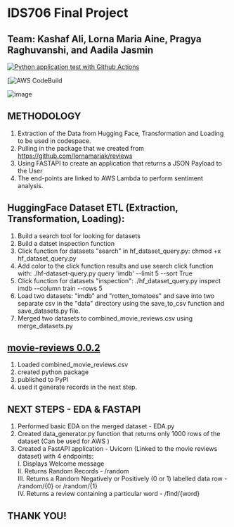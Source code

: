 # IDS706 Final Project
## Team: Kashaf Ali, Lorna Maria Aine, Pragya Raghuvanshi, and Aadila Jasmin

[![Python application test with Github Actions](https://github.com/nogibjj/IDS706_Final_Project_klap/actions/workflows/main.yml/badge.svg)](https://github.com/nogibjj/IDS706_Final_Project_klap/actions/workflows/main.yml)

[![AWS CodeBuild](https://codebuild.us-east-1.amazonaws.com/badges?uuid=eyJlbmNyeXB0ZWREYXRhIjoiU2ROSm1SNmlnMUhhc29VdXA0N1c1bkVmcUNzV1BhZ2FEb3RIZ003MVNQRmNwMVJBOXJkemczWS9BczVDQjZQVVA2b2NzUW5zeEU1ZUw2d1JKVXB3VjhFPSIsIml2UGFyYW1ldGVyU3BlYyI6ImZoYXBnZjBPU0FOTXlnN3MiLCJtYXRlcmlhbFNldFNlcmlhbCI6MX0%3D&branch=main)

![image](https://user-images.githubusercontent.com/67281453/208021407-1e37af79-cb6a-4fae-9564-744e256178e1.png)

## METHODOLOGY

1) Extraction of the Data from Hugging Face, Transformation and Loading to be used in codespace.
2) Pulling in the package that we created from https://github.com/lornamariak/reviews
3) Using FASTAPI to create an application that returns a JSON Payload to the User
4) The end-points are linked to AWS Lambda to perform sentiment analysis.


## HuggingFace Dataset ETL (Extraction, Transformation, Loading):
1. Build a search tool for looking for datasets
2. Build a datset inspection function
3. Click function for datasets "search" in hf_dataset_query.py: chmod +x hf_dataset_query.py
4. Add color to the click function results and use search click function with: ./hf-dataset-query.py query 'imdb' --limit 5 --sort True
5. Click function for datasets "inspection": ./hf_dataset_query.py inspect imdb --column train --rows 5
6. Load two datasets: "imdb" and "rotten_tomatoes" and save into two separate csv in the "data" directory using the save_to_csv function and save_datasets.py file. 
7. Merged two datasets to combined_movie_reviews.csv using merge_datasets.py

## [movie-reviews 0.0.2](https://github.com/lornamariak/movie-reviews)
1. Loaded combined_movie_reviews.csv 
2. created python package 
3. published to PyPI
4. used it generate records in the next step.

## NEXT STEPS - EDA & FASTAPI
1. Performed basic EDA on the merged dataset - EDA.py
2. Created data_generator.py function that returns only 1000 rows of the dataset (Can be used for AWS )
3. Created a FastAPI application - Uvicorn (Linked to the movie reviews dataset) with 4 endpoints: \
    I. Displays Welcome message\
    II. Returns Random Records - /random\
    III. Returns a Random Negatively or Positively (0 or 1) labelled data row - /random/{0} or /random/{1}\
    IV. Returns a review containing a particular word  - /find/{word}
    
    
  
## THANK YOU!



